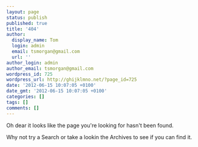 ```yaml
---
layout: page
status: publish
published: true
title: '404'
author:
  display_name: Tom
  login: admin
  email: tsmorgan@gmail.com
  url: ''
author_login: admin
author_email: tsmorgan@gmail.com
wordpress_id: 725
wordpress_url: http://ghijklmno.net/?page_id=725
date: '2012-06-15 10:07:05 +0100'
date_gmt: '2012-06-15 10:07:05 +0100'
categories: []
tags: []
comments: []
---
```

<!-- more -->

<p>Oh dear it looks like the page you're looking for hasn't been found.</p>

<p>Why not try a Search or take a lookin the Archives to see if you can find it.</p>

